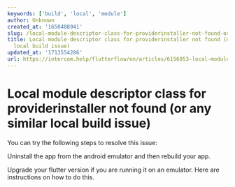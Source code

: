 ```yaml
---
keywords: ['build', 'local', 'module']
author: Unknown
created_at: '1650488941'
slug: /local-module-descriptor-class-for-providerinstaller-not-found-or-any-similar-local-build-issue
title: Local module descriptor class for providerinstaller not found (or any similar
  local build issue)
updated_at: '1713554286'
url: https://intercom.help/flutterflow/en/articles/6156953-local-module-descriptor-class-for-providerinstaller-not-found-or-any-similar-local-build-issue
---
```

# Local module descriptor class for providerinstaller not found (or any similar local build issue)

You can try the following steps to resolve this issue:

Uninstall the app from the android emulator and then rebuild your app.

Upgrade your flutter version if you are running it on an emulator. Here are instructions on how to do this.

